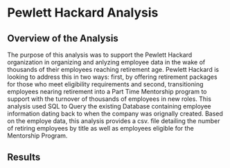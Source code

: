 # Pewlett Hackard Analysis

## Overview of the Analysis

The purpose of this analysis was to support the Pewlett Hackard organization in organizing and anlyzing employee data in the wake of thousands of their employees reaching retirement age. Pewlett Hackard is looking to address this in two ways: first, by offering retirement packages for those who meet eligibility requirements and second, transitioning employees nearing retirement into a Part Time Mentorship program to support with the turnover of thousands of employees in new roles. This analysis used SQL to Query the existing Database containing employee information dating back to when the company was orignally created. Based on the employe data, this analysis provides a csv. file detailing the number of retiring employees by title as well as employees eligible for the Mentorship Program.

## Results


